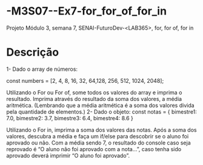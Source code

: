# -M3S07--Ex7-for_for_of_for_in
Projeto Módulo 3, semana 7, SENAI-FuturoDev-&lt;LAB365>, for, for of, for in


# Descrição

1- Dado o array de números:

const numbers = [2, 4, 8, 16, 32, 64,128, 256, 512, 1024, 2048];

Utilizando o For ou For of, some todos os valores do array e imprima o resultado.
Imprima através do resultado da soma dos valores, a média aritmética. (Lembrando que a média aritmética é a soma dos valores divida pela quantidade de elementos.)
2- Dado o objeto:
const notas = {
bimestre1: 7.0,
bimestre2: 3.7,
bimestre3: 6.4,
bimestre4: 8.6
}

Utilizando o For in, imprima a soma dos valores das notas.
Após a soma dos valores, descubra a média e faça um if/else para descobrir se o aluno foi aprovado ou não. Com a média sendo 7, o resultado do console caso seja reprovado é “O aluno não foi aprovado com a nota…”, caso tenha sido aprovado deverá imprimir “O aluno foi aprovado”.
